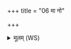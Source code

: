 +++
title = "06 मा नो"

+++
<details><summary>मूलम् (WS)</summary>

मा नो अद्य गवां स्तेनो मावीनां वृक ईशत ।  
माश्वानां भद्रे तस्करो मा नृणां यातुधान्यः ॥॥ ७ ॥  
परमेभिः पथिभि स्तेनो धावतु तस्करः ।  
परेण दत्वती रज्जुः परेणाघायुरर्षतु ॥॥ ८ ॥  
अन्धं रात्रि तिष्ठधूममशीर्षाणामहिं कृणु ।  
हनू वृकस्य जम्भया स्तेनं दुपदे जहि ॥ ९ ॥ बृक  
त्वयि रात्रि वसामसि स्वपिष्यामसि जागृहि ।  
गोभ्यो नः शर्म यच्छाश्वेभ्यः पुरुषेभ्यः ॥ १० ॥
</details>